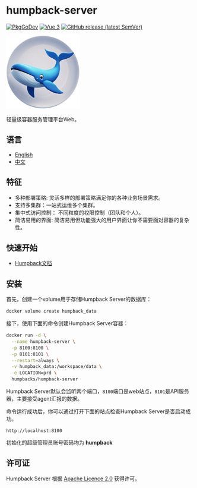 # humpback-server

[![PkgGoDev](https://pkg.go.dev/badge/github.com/docker/docker)](https://golang.org/)
[![Vue 3](https://img.shields.io/badge/vue-3.x-brightgreen.svg)](https://v3.vuejs.org/)
[![GitHub release (latest SemVer)](https://img.shields.io/github/v/release/humpbacks/humpback-server?sort=semver)](https://github.com/humpback/humpback-server/releases/tag/v2.0.0)

![Humpback logo](/assets/logo.png)

轻量级容器服务管理平台Web。

## 语言

- [English](README.md)
- [中文](README.zh.md)

## 特征

- 多种部署策略: 灵活多样的部署策略满足你的各种业务场景需求。
- 支持多集群：一站式运维多个集群。
- 集中式访问控制： 不同粒度的权限控制（团队和个人）。
- 简洁易用的界面: 简洁易用但功能强大的用户界面让你不需要面对容器的复杂性。

## 快速开始

* [Humpback文档](https://humpback.github.io/humpback)

## 安装

首先，创建一个volume用于存储Humpback Server的数据库：

```bash
docker volume create humpback_data
```

接下，使用下面的命令创建Humpback Server容器：

```bash
docker run -d \
  --name humpback-server \
  -p 8100:8100 \
  -p 8101:8101 \
  --restart=always \
  -v humpback_data:/workspace/data \
  -e LOCATION=prd \
  humpbacks/humpback-server
```

Humpback Server默认会监听两个端口，`8100`端口是web站点，`8101`是API服务器，主要接受agent汇报的数据。

命令运行成功后，你可以通过打开下面的站点检查Humpback Server是否启动成功。

```
http://localhost:8100
```

初始化的超级管理员账号密码均为 **humpback**

## 许可证

Humpback Server 根据 [Apache Licence 2.0](http://www.apache.org/licenses/LICENSE-2.0.html) 获得许可。
